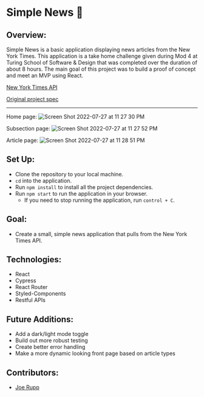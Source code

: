 # Simple News 📰

## Overview:

Simple News is a basic application displaying news articles from the New York Times. This application is a take home challenge given during Mod 4 at Turing School of Software & Design that was completed over the duration of about 8 hours. The main goal of this project was to build a proof of concept and meet an MVP using React.

[New York Times API](https://developer.nytimes.com/)

[Original project spec](https://mod4.turing.edu/projects/take_home/take_home_fe)

---

Home page:
![Screen Shot 2022-07-27 at 11 27 30 PM](https://user-images.githubusercontent.com/96392562/181427753-622ef48d-e7eb-4e21-b9b4-ac459af9c45b.png)

Subsection page:
![Screen Shot 2022-07-27 at 11 27 52 PM](https://user-images.githubusercontent.com/96392562/181427768-951144fb-7b39-44d0-a338-96f4a6629677.png)

Article page:
![Screen Shot 2022-07-27 at 11 28 51 PM](https://user-images.githubusercontent.com/96392562/181427783-f8ef0c48-fb7b-4eac-8d8d-a7d2f12dfc7b.png)

## Set Up:

- Clone the repository to your local machine.
- `cd` into the application.
- Run `npm install` to install all the project dependencies.
- Run `npm start` to run the application in your browser.
  - If you need to stop running the application, run `control + C`.

## Goal:

- Create a small, simple news application that pulls from the New York Times API.

## Technologies:

- React
- Cypress
- React Router
- Styled-Components
- Restful APIs

## Future Additions:

- Add a dark/light mode toggle
- Build out more robust testing
- Create better error handling
- Make a more dynamic looking front page based on article types

## Contributors:

- [Joe Rupp](https://github.com/JoeRupp)
